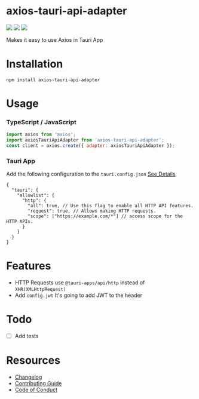 # axios-tauri-api-adapter

[![](https://img.shields.io/npm/v/axios-tauri-api-adapter)](https://www.npmjs.com/package/axios-tauri-api-adapter)
[![](https://img.shields.io/npm/dw/axios-tauri-api-adapter)](https://www.npmjs.com/package/axios-tauri-api-adapter)
[![](https://img.shields.io/npm/l/axios-tauri-api-adapter)](https://github.com/persiliao/axios-tauri-api-adapter/blob/master/LICENSE)

Makes it easy to use Axios in Tauri App

# Installation

```
npm install axios-tauri-api-adapter
```

# Usage

###  **TypeScript / JavaScript**

```js
import axios from 'axios';
import axiosTauriApiAdapter from 'axios-tauri-api-adapter';
const client = axios.create({ adapter: axiosTauriApiAdapter });
```

### **Tauri App**

Add the following configuration to the `tauri.config.json` [See Details](https://tauri.app/v1/api/config#httpallowlistconfig)

```json5
{
  "tauri": {
    "allowlist": {
      "http": {
        "all": true, // Use this flag to enable all HTTP API features.
        "request": true, // Allows making HTTP requests.
        "scope": ["https://example.com/*"] // access scope for the HTTP APIs.
      }
    }
  }
}
```

# Features
- HTTP Requests use `@tauri-apps/api/http` instead of `XHR(XMLHttpRequest)`
- Add `config.jwt` It's going to add JWT to the header

# Todo

* [ ] Add tests

# Resources

* [Changelog](https://github.com/persiliao/axios-tauri-api-adapter/blob/master/CHANGELOG.md)
* [Contributing Guide](https://github.com/persiliao/axios-tauri-api-adapter/blob/master/CONTRIBUTING.md)
* [Code of Conduct](https://github.com/persiliao/axios-tauri-api-adapter/blob/master/CODE_OF_CONDUCT.md)
